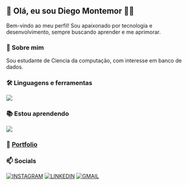 ## 👋 Olá, eu sou Diego Montemor 👨‍💻

Bem-vindo ao meu perfil! Sou apaixonado por tecnologia e desenvolvimento, sempre buscando aprender e me aprimorar.

### 🚀 Sobre mim
Sou estudante de Ciencia da computação, com interesse em banco de dados.

### 🛠️ Linguagens e ferramentas
<img src="https://skillicons.dev/icons?i=cpp,lua,git,github,vscode,blender,windows" />

### 📚 Estou aprendendo
<img src="https://skillicons.dev/icons?i=powershell,html,css,linux" />

### 🌟 [Portfolio](https://diego-montemor.github.io/Diego-Montemor/)

### 📫 Socials
[![INSTAGRAM](https://skillicons.dev/icons?i=instagram)](https://www.instagram.com/diego_montemor/)
[![LINKEDIN](https://go-skill-icons.vercel.app/api/icons?i=linkedin)](https://www.linkedin.com/in/diego-montemor-48091536a)
[![GMAIL](https://skillicons.dev/icons?i=gmail)](mailto:montemordiego@gmail.com)
